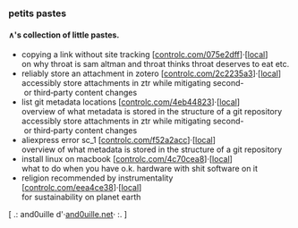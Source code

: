### petits pastes

#### ∧'s collection of little pastes.

- copying a link without site tracking \[[controlc.com/075e2dff](https://controlc.com/075e2dff)\]·\[[local](https://raw.githubusercontent.com/santosoj/petitspastes/main/storage/copying_a_link_without_site_tracking__20240203.txt)\]  
on why throat is sam altman and throat thinks throat deserves to eat etc.
- reliably store an attachment in zotero \[[controlc.com/2c2235a3](https://controlc.com/2c2235a3)\]·\[[local](https://raw.githubusercontent.com/santosoj/petitspastes/main/storage/reliably_store_attachment_in_zotero__20240203.txt)\]  
accessibly store attachments in ztr while mitigating second- or third‑party content changes
- list git metadata locations \[[controlc.com/4eb44823](https://controlc.com/4eb44823)\]·\[[local](https://raw.githubusercontent.com/santosoj/petitspastes/main/storage/list_git_metadata_locations__20240203.txt)\]  
overview of what metadata is stored in the structure of a git repository
accessibly store attachments in ztr while mitigating second- or third‑party content changes
- aliexpress error sc_1 \[[controlc.com/f52a2acc](https://controlc.com/f52a2acc)\]·\[[local](https://raw.githubusercontent.com/santosoj/petitspastes/main/storage/aliexpress_error_sc_1__20240206.txt)\]  
overview of what metadata is stored in the structure of a git repository
- install linux on macbook \[[controlc.com/4c70cea8](https://controlc.com/4c70cea8)\]·\[[local](https://raw.githubusercontent.com/santosoj/petitspastes/main/storage/install_linux_on_macbook__20240206.txt)\]  
what to do when you have o.k. hardware with shit software on it
- religion recommended by instrumentality \[[controlc.com/eea4ce38](https://controlc.com/eea4ce38)\]·\[[local](https://raw.githubusercontent.com/santosoj/petitspastes/main/storage/religion_recommended_by_instrumentality__20240206.txt)\]  
for sustainability on planet earth

\[ .: and0uille d'·[and0uille.net](https://and0uille.net)· :. \]
